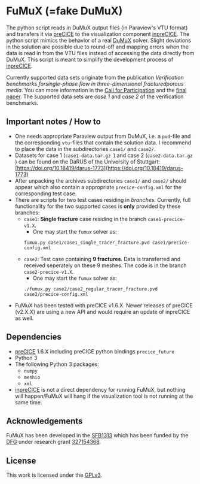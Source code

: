 # FuMuX (=fake DuMuX)

The python script reads in DuMuX output files (in Paraview's VTU format) and transfers it via [preCICE](https://www.precice.org/) to the visualization component [inpreCICE](https://github.com/SteScheller/inpreCICE/). The python script mimics the behavior of a real [DuMuX](https://dumux.org/) solver. Slight deviations in the solution are possible due to round-off and mapping errors when the data is read in from the VTU files instead of accessing the data directly from DuMuX. This script is meant to simplify the development process of [inpreCICE](https://github.com/SteScheller/inpreCICE/).

Currently supported data sets originate from the publication *Verification benchmarks forsingle-phase flow in three-dimensional fracturedporous media*. You can more information in the [Call for Participation](https://arxiv.org/pdf/1809.06926.pdf) and the [final paper](https://doi.org/10.1016/j.advwatres.2020.103759). The supported data sets are *case 1* and *case 2* of the verification benchmarks.

## Important notes / How to

- One needs appropriate Paraview output from DuMuX, i.e. a `pvd`-file and the corresponding `vtu`-files that contain the solution data. I recommend to place the data in the subdirectories `case1/` and `case2/`.
- Datasets for case 1  (`case1-data.tar.gz `) and case 2 (`case2-data.tar.gz `) can be found on the DaRUS of the University of Stuttgart: [https://doi.org/10.18419/darus-1773](https://doi.org/10.18419/darus-1773)
- After unpacking the archives subdirectories `case1/` and `case2/` should appear which also contain a appropriate `precice-config.xml` for the corresponding test case.
- There are scripts for two test cases residing in *branches*. Currently, full functionality for the two supported cases is **only** provided by these branches:
    - `case1`: **Single fracture** case residing in the branch `case1-precice-v1.X`.
        - One may start the `fumux` solver as:
        ```
        fumux.py case1/case1_single_tracer_fracture.pvd case1/precice-config.xml
        ```
    - `case2`: Test case containing **9 fractures**. Data is transferred and received seperately on these 9 meshes. The code is in the branch `case2-precice-v1.X`.
        - One may start the `fumux` solver as:
        ```
        ./fumux.py case2/case2_regular_tracer_fracture.pvd case2/precice-config.xml
        ```
- FuMuX has been tested with preCICE v1.6.X. Newer releases of preCICE (v2.X.X) are using a new API and would require an update of inpreCICE as well.

## Dependencies

- [preCICE](https://www.precice.org/) 1.6.X including preCICE python bindings `precice_future`
- Python 3
- The following Python 3 packages:
    - `numpy`
    - `meshio`
    - `xml`
- [inpreCICE](https://github.com/SteScheller/inpreCICE/) is not a direct dependency for running FuMuX, but nothing will happen/FuMuX will hang if the visualization tool is not running at the same time.

## Acknowledgements

FuMuX has been developed in the [SFB1313](https://www.sfb1313.uni-stuttgart.de/) which has been funded by the [DFG](https://www.dfg.de/) under research grant [327154368](https://gepris.dfg.de/gepris/projekt/327154368).
## License

This work is licensed under the [GPLv3](./LICENSE).